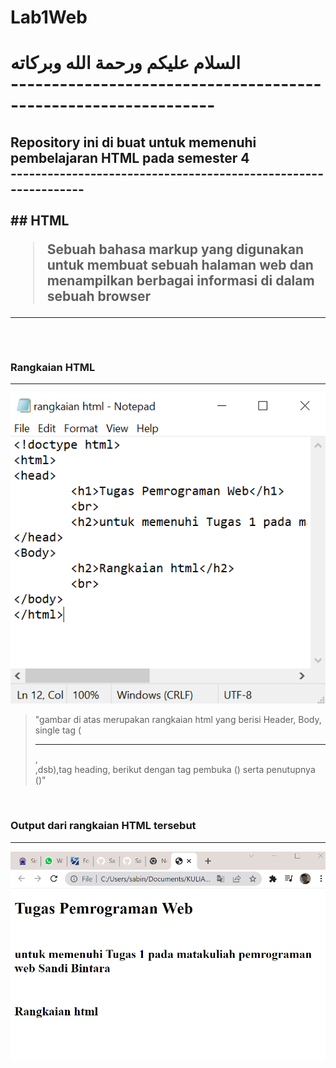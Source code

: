 # Lab1Web

<h1>السلام عليكم ورحمة الله وبركاته
<br>
---------------------------------------------------------------
<h2> Repository ini di buat untuk memenuhi pembelajaran HTML pada semester 4
<br>
---------------------------------------------------------------
<br>
<br>
## HTML
<br>

> Sebuah bahasa markup yang digunakan untuk membuat
sebuah halaman web dan menampilkan berbagai informasi di
dalam sebuah browser
<hr>
<br>

### Rangkaian HTML
---
![rangkaian.PNG](foto/rangkaian.PNG)
<br>
> "gambar di atas merupakan rangkaian html yang berisi Header, Body, single tag (<hr>,<br>,dsb),tag heading, berikut dengan tag pembuka (<tag>) serta penutupnya (</tag>)"
<br>

### Output dari rangkaian HTML tersebut
---
![rangkaian_output.PNG](foto/rangkaian_output.PNG)
<br>
<br>





